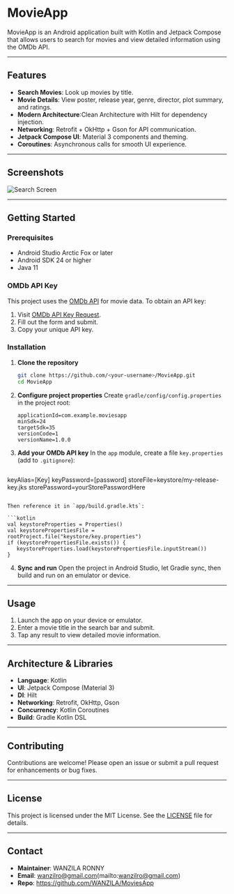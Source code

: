 # MovieApp

MovieApp is an Android application built with Kotlin and Jetpack Compose that allows users to search for movies and view detailed information using the OMDb API.

---

## Features

* **Search Movies**: Look up movies by title.
* **Movie Details**: View poster, release year, genre, director, plot summary, and ratings.
* **Modern Architecture**:Clean Architecture with Hilt for dependency injection.
* **Networking**: Retrofit + OkHttp + Gson for API communication.
* **Jetpack Compose UI**: Material 3 components and theming.
* **Coroutines**: Asynchronous calls for smooth UI experience.

---

## Screenshots

![Search Screen](docs/screenshots/search.png)


---

## Getting Started

### Prerequisites

* Android Studio Arctic Fox or later
* Android SDK 24 or higher
* Java 11

### OMDb API Key

This project uses the [OMDb API](https://www.omdbapi.com/) for movie data. To obtain an API key:

1. Visit [OMDb API Key Request](https://www.omdbapi.com/apikey.aspx).
2. Fill out the form and submit.
3. Copy your unique API key.

### Installation

1. **Clone the repository**

   ```bash
   git clone https://github.com/<your-username>/MovieApp.git
   cd MovieApp
   ```

2. **Configure project properties**
   Create `gradle/config/config.properties` in the project root:

   ```properties
   applicationId=com.example.moviesapp
   minSdk=24
   targetSdk=35
   versionCode=1
   versionName=1.0.0
   ```

3. **Add your OMDb API key**
   In the `app` module, create a file `key.properties` (add to `.gitignore`):

   ```properties
  keyAlias=[Key]
  keyPassword=[password]
  storeFile=keystore/my-release-key.jks
  storePassword=yourStorePasswordHere

   ```

   Then reference it in `app/build.gradle.kts`:

   ```kotlin
   val keystoreProperties = Properties()
   val keystorePropertiesFile = rootProject.file("keystore/key.properties")
  if (keystorePropertiesFile.exists()) {
      keystoreProperties.load(keystorePropertiesFile.inputStream())
  }
   ```

4. **Sync and run**
   Open the project in Android Studio, let Gradle sync, then build and run on an emulator or device.

---

## Usage

1. Launch the app on your device or emulator.
2. Enter a movie title in the search bar and submit.
3. Tap any result to view detailed movie information.

---

## Architecture & Libraries

* **Language**: Kotlin
* **UI**: Jetpack Compose (Material 3)
* **DI**: Hilt
* **Networking**: Retrofit, OkHttp, Gson
* **Concurrency**: Kotlin Coroutines
* **Build**: Gradle Kotlin DSL

---

## Contributing

Contributions are welcome! Please open an issue or submit a pull request for enhancements or bug fixes.

---

## License

This project is licensed under the MIT License. See the [LICENSE](LICENSE) file for details.

---

## Contact

* **Maintainer**: WANZILA RONNY
* **Email**: wanzilro@gmail.com(mailto:wanzilro@gmail.com)
* **Repo**: https://github.com/WANZILA/MoviesApp
